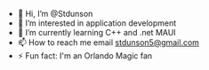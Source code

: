 - 👋 Hi, I’m @Stdunson
- 👀 I’m interested in application development
- 🌱 I’m currently learning C++ and .net MAUI
- 📫 How to reach me email stdunson5@gmail.com
- ⚡ Fun fact: I'm an Orlando Magic fan
